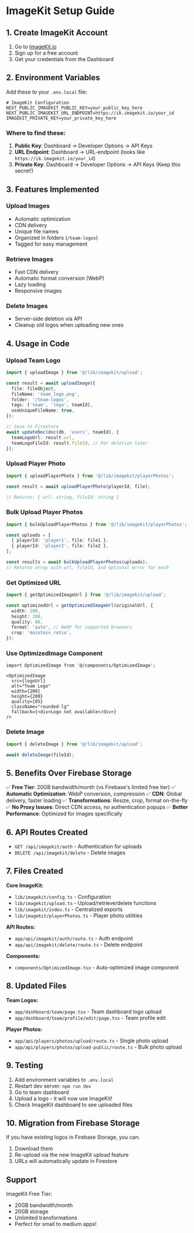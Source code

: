 # ImageKit Setup Guide

## 1. Create ImageKit Account

1. Go to [ImageKit.io](https://imagekit.io/)
2. Sign up for a free account
3. Get your credentials from the Dashboard

## 2. Environment Variables

Add these to your `.env.local` file:

```env
# ImageKit Configuration
NEXT_PUBLIC_IMAGEKIT_PUBLIC_KEY=your_public_key_here
NEXT_PUBLIC_IMAGEKIT_URL_ENDPOINT=https://ik.imagekit.io/your_id
IMAGEKIT_PRIVATE_KEY=your_private_key_here
```

### Where to find these:

1. **Public Key**: Dashboard → Developer Options → API Keys
2. **URL Endpoint**: Dashboard → URL-endpoint (looks like `https://ik.imagekit.io/your_id`)
3. **Private Key**: Dashboard → Developer Options → API Keys (Keep this secret!)

## 3. Features Implemented

### Upload Images
- Automatic optimization
- CDN delivery
- Unique file names
- Organized in folders (`/team-logos`)
- Tagged for easy management

### Retrieve Images
- Fast CDN delivery
- Automatic format conversion (WebP)
- Lazy loading
- Responsive images

### Delete Images
- Server-side deletion via API
- Cleanup old logos when uploading new ones

## 4. Usage in Code

### Upload Team Logo
```typescript
import { uploadImage } from '@/lib/imagekit/upload';

const result = await uploadImage({
  file: fileObject,
  fileName: 'team_logo.png',
  folder: '/team-logos',
  tags: ['team', 'logo', teamId],
  useUniqueFileName: true,
});

// Save to Firestore
await updateDoc(doc(db, 'users', teamId), {
  teamLogoUrl: result.url,
  teamLogoFileId: result.fileId, // For deletion later
});
```

### Upload Player Photo
```typescript
import { uploadPlayerPhoto } from '@/lib/imagekit/playerPhotos';

const result = await uploadPlayerPhoto(playerId, file);

// Returns: { url: string, fileId: string }
```

### Bulk Upload Player Photos
```typescript
import { bulkUploadPlayerPhotos } from '@/lib/imagekit/playerPhotos';

const uploads = [
  { playerId: 'player1', file: file1 },
  { playerId: 'player2', file: file2 },
];

const results = await bulkUploadPlayerPhotos(uploads);
// Returns array with url, fileId, and optional error for each
```

### Get Optimized URL
```typescript
import { getOptimizedImageUrl } from '@/lib/imagekit/upload';

const optimizedUrl = getOptimizedImageUrl(originalUrl, {
  width: 200,
  height: 200,
  quality: 80,
  format: 'auto', // WebP for supported browsers
  crop: 'maintain_ratio',
});
```

### Use OptimizedImage Component
```tsx
import OptimizedImage from '@/components/OptimizedImage';

<OptimizedImage
  src={logoUrl}
  alt="Team Logo"
  width={200}
  height={200}
  quality={85}
  className="rounded-lg"
  fallback={<div>Logo not available</div>}
/>
```

### Delete Image
```typescript
import { deleteImage } from '@/lib/imagekit/upload';

await deleteImage(fileId);
```

## 5. Benefits Over Firebase Storage

✅ **Free Tier**: 20GB bandwidth/month (vs Firebase's limited free tier)
✅ **Automatic Optimization**: WebP conversion, compression
✅ **CDN**: Global delivery, faster loading
✅ **Transformations**: Resize, crop, format on-the-fly
✅ **No Proxy Issues**: Direct CDN access, no authentication popups
✅ **Better Performance**: Optimized for images specifically

## 6. API Routes Created

- `GET /api/imagekit/auth` - Authentication for uploads
- `DELETE /api/imagekit/delete` - Delete images

## 7. Files Created

**Core ImageKit:**
- `lib/imagekit/config.ts` - Configuration
- `lib/imagekit/upload.ts` - Upload/retrieve/delete functions
- `lib/imagekit/index.ts` - Centralized exports
- `lib/imagekit/playerPhotos.ts` - Player photo utilities

**API Routes:**
- `app/api/imagekit/auth/route.ts` - Auth endpoint
- `app/api/imagekit/delete/route.ts` - Delete endpoint

**Components:**
- `components/OptimizedImage.tsx` - Auto-optimized image component

## 8. Updated Files

**Team Logos:**
- `app/dashboard/team/page.tsx` - Team dashboard logo upload
- `app/dashboard/team/profile/edit/page.tsx` - Team profile edit

**Player Photos:**
- `app/api/players/photos/upload/route.ts` - Single photo upload
- `app/api/players/photos/upload-public/route.ts` - Bulk photo upload

## 9. Testing

1. Add environment variables to `.env.local`
2. Restart dev server: `npm run dev`
3. Go to team dashboard
4. Upload a logo - it will now use ImageKit!
5. Check ImageKit dashboard to see uploaded files

## 10. Migration from Firebase Storage

If you have existing logos in Firebase Storage, you can:
1. Download them
2. Re-upload via the new ImageKit upload feature
3. URLs will automatically update in Firestore

## Support

ImageKit Free Tier:
- 20GB bandwidth/month
- 20GB storage
- Unlimited transformations
- Perfect for small to medium apps!
